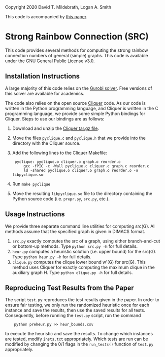 Copyright 2020 David T. Mildebrath, Logan A. Smith

This code is accompanied by [this paper](https://arxiv.org/abs/2006.02988).

# Strong Rainbow Connection (SRC)

This code provides several methods for computing the strong rainbow connection
numbers of general (simple) graphs. This code is available under the GNU
General Public License v3.0.

## Installation Instructions

A large majority of this code relies on the
[Gurobi solver](https://www.gurobi.com "Gurobi solver"). Free versions of this
solver are available for academics.

The code also relies on the open source
[Cliquer](https://users.aalto.fi/~pat/cliquer.html "Cliquer") code. As our code
is written in the Python programming language, and Cliquer is written in the C
programming language, we provide some simple Python bindings for Cliquer. Steps
to use our bindings are as follows:

1. Download and unzip the
   [Cliquer tar.gz file](http://users.aalto.fi/~pat/cliquer/cliquer-1.21.tar.gz "Download Cliquer").
2. Move the files `pyclique.c` and `pyclique.h` that we provide into the
   directory with the Cliquer source.
3. Add the following lines to the Cliquer Makefile:
   
        pyclique: pyclique.o cliquer.o graph.o reorder.o
            gcc -fPIC -c -Wall pyclique.c cliquer.c graph.c reorder.c
            ld -shared pyclique.o cliquer.o graph.o reorder.o -o libpyclique.so

4. Run `make pyclique`
5. Move the resulting `libpyclique.so` file to the directory containing the
   Python source code (i.e. `prepr.py`, `src.py`, etc.).


## Usage Instructions

We provide three separate command line utilities for computing src(G). All
methods assume that the specified graph is given in DIMACS format.

1. `src.py` exactly computes the src of a graph, using either branch-and-cut or
   bottom-up methods. Type `python src.py -h` for full details.
2. `heur.py` computes a heuristic solution (i.e. upper bound) for the src(G).
   Type `python heur.py -h` for full details.
3. `clique.py` computes the clique lower bound w'(G) for src(G). This method
   uses Cliquer for exactly computing the maximum clique in the auxiliary graph
   H. Type `python clique.py -h` for full details.

## Reproducing Test Results from the Paper

The script `test.py` reproduces the test results given in the paper. In order
to ensure fair testing, we only run the randomized heuristic once for each
instance and save the results, then use the saved results for all tests.
Consequently, before running the `test.py` script, run the command

        python preheur.py >> heur_bounds.csv

to execute the heuristic and save the results. To change which instances are
tested, modify `insts.txt` appropriately. Which tests are run can be modified
by changing the 0/1 flags in the `run_tests()` function of `test.py`
appropriately.
